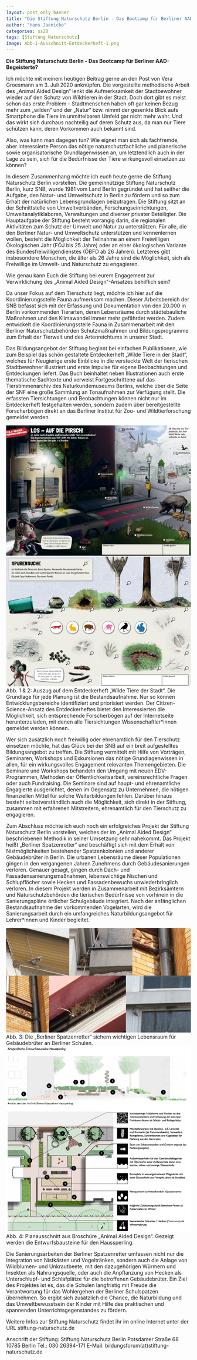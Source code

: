 ```yaml
---
layout: post_only_banner
title: "Die Stiftung Naturschutz Berlin - Das Bootcamp für Berliner AAD-Begeisterte?"
author: "Hans Jaenicke"
categories: ss20
tags: [Stiftung Naturschutz]
image: Abb-1-Ausschnitt-Entdeckerheft-1.png
---
```

**Die Stiftung Naturschutz Berlin - Das Bootcamp für Berliner AAD-Begeisterte?**

Ich möchte mit meinem heutigen Beitrag gerne an den Post von Vera Groesmann am 3. Juli 2020 anknüpfen. Die vorgestellte methodische Arbeit des „Animal Aided Design“ lenkt die Aufmerksamkeit der Stadtbewohner wieder auf den Schutz von Wildtieren in der Stadt. Doch dort gibt es meist schon das erste Problem – Stadtmenschen haben oft gar keinen Bezug mehr zum „wilden“ und der „Natur“ bzw. nimmt der gesenkte Blick aufs Smartphone die Tiere im unmittelbaren Umfeld gar nicht mehr wahr. Und das wirkt sich durchaus nachteilig auf deren Schutz aus, da man nur Tiere schützen kann, deren Vorkommen auch bekannt sind. 

Also, was kann man dagegen tun? Wie eignet man sich als fachfremde, aber interessierte Person das nötige naturschutzfachliche und planerische sowie organisatorische Grundlagenwissen an, um letztendlich auch in der Lage zu sein, sich für die Bedürfnisse der Tiere wirkungsvoll einsetzen zu können? 

In diesem Zusammenhang möchte ich euch heute gerne die Stiftung Naturschutz Berlin vorstellen. Die gemeinnützige Stiftung Naturschutz Berlin, kurz SNB, wurde 1981 vom Land Berlin gegründet und hat seither die Aufgabe, den Natur- und Umweltschutz in Berlin zu fördern und so zum Erhalt der natürlichen Lebensgrundlagen beizutragen. Die Stiftung sitzt an der Schnittstelle von Umweltverbänden, Forschungseinrichtungen, Umweltanalytiklaboren, Verwaltungen und diverser privater Beteiligter. Die Hauptaufgabe der Stiftung besteht vorrangig darin, die regionalen Aktivitäten zum Schutz der Umwelt und Natur zu unterstützen. Für alle, die den Berliner Natur- und Umweltschutz unterstützen und kennenlernen wollen, besteht die Möglichkeit der Teilnahme an einem Freiwilligen Ökologischen Jahr (FÖJ bis 25 Jahre) oder an einer ökologischen Variante des Bundesfreiwilligendienstes (ÖBFD ab 26 Jahren). Letzteres gibt insbesondere Menschen, die älter als 26 Jahre sind die Möglichkeit, sich als Freiwillige im Umwelt- und Naturschutz zu engagieren.

Wie genau kann Euch die Stiftung bei eurem Engagement zur Verwirklichung des „Animal Aided Design“-Ansatzes behilflich sein?

Da unser Fokus auf dem Tierschutz liegt, möchte ich hier auf die Koordinierungsstelle Fauna aufmerksam machen.  Dieser Arbeitsbereich der SNB befasst sich mit der Erfassung und Dokumentation von den 20.000 in Berlin vorkommenden Tierarten, deren Lebensräume durch städtebauliche Maßnahmen und den Klimawandel immer mehr gefährdet werden. Zudem entwickelt die Koordinierungsstelle Fauna in Zusammenarbeit mit den Berliner Naturschutzbehörden Schutzmaßnahmen und Bildungsprogramme zum Erhalt der Tierwelt und des Artenreichtums in unserer Stadt. 

Das Bildungsangebot der Stiftung beginnt bei einfachen Publikationen, wie zum Beispiel das schön gestaltete Entdeckerheft „Wilde Tiere in der Stadt“, welches für Neugierige erste Einblicke in die versteckte Welt der tierischen Stadtbewohner illustriert und erste Impulse für eigene Beobachtungen und Entdeckungen liefert. Das Buch beinhaltet neben Illustrationen auch erste thematische Sachtexte und verweist Fortgeschrittene auf das Tierstimmenarchiv des Naturkundemuseums Berlins, welche über die Seite der SNF eine große Sammlung an Tonaufnahmen zur Verfügung stellt. Die erfassten Tiersichtungen und Beobachtungen können nicht nur im Entdeckerheft festgehalten werden, sondern zudem über bereitgestellte Forscherbögen direkt an das Berliner Institut für Zoo- und Wildtierforschung gemeldet werden. 

<img src="https://raw.githubusercontent.com/innovativertierschutz/innovativertierschutz.github.io/master/assets/img/Abb-1-Ausschnitt-Entdeckerheft-1.png" />
<img src="https://raw.githubusercontent.com/innovativertierschutz/innovativertierschutz.github.io/master/assets/img/Abb 2_Ausschnitt Entdeckerheft_2.png" />
Abb. 1 & 2: Auszug auf dem Entdeckerheft „Wilde Tiere der Stadt“. Die Grundlage für jede Planung ist die Bestandsaufnahme. Nur so können Entwicklungsbereiche identifiziert und priorisiert werden. Der Citizen-Science-Ansatz des Entdeckerheftes bietet den Interessierten die Möglichkeit, sich entsprechende Forscherbögen auf der Internetseite herunterzuladen, mit denen alle Tiersichtungen Wissenschaftler*innen gemeldet werden können.

Wer sich zusätzlich noch freiwillig oder ehrenamtlich für den Tierschutz einsetzen möchte, hat das Glück bei der SNB auf ein breit aufgestelltes Bildungsangebot zu treffen. Die Stiftung vermittelt mit Hilfe von Vorträgen, Seminaren, Workshops und Exkursionen das nötige Grundlagenwissen in allen, für ein wirkungsvolles Engagement relevanten Themengebieten. Die Seminare und Workshops behandeln den Umgang mit neuen EDV-Programmen, Methoden der Öffentlichkeitsarbeit, vereinsrechtliche Fragen oder auch Fundraising. Die Seminare sind auf haupt- und ehrenamtliche Engagierte ausgerichtet, denen im Gegensatz zu Unternehmen, die nötigen finanziellen Mittel für solche Weiterbildungen fehlen. Darüber hinaus besteht selbstverständlich auch die Möglichkeit, sich direkt in der Stiftung, zusammen mit erfahrenen Mitstreitern, ehrenamtlich für den Tierschutz zu engagieren.

Zum Abschluss möchte ich euch noch ein erfolgreiches Projekt der Stiftung Naturschutz Berlin vorstellen, welches der im „Animal Aided Design“ beschriebenen Methodik in seiner Umsetzung sehr nahekommt. Das Projekt heißt „Berliner Spatzenretter“ und beschäftigt sich mit dem Erhalt von Nistmöglichkeiten bestehender Spatzenkolonien und anderer Gebäudebrüter in Berlin. Die urbanen Lebensräume dieser Populationen gingen in den vergangenen Jahren Zunehmens durch Gebäudesanierungen verloren. Genauer gesagt, gingen durch Dach- und Fassadensanierungsmaßnahmen, lebenswichtige Nischen und Schlupflöcher sowie Hecken und Fassadenbewuchs unwiederbringlich verloren. In diesem Projekt werden in Zusammenarbeit mit Bezirksämtern und Naturschutzbehörden die tierischen Bedürfnisse von vorhinein in die Sanierungspläne örtlicher Schulgebäude integriert. Nach der anfänglichen Bestandsaufnahme der vorkommenden Vogelarten, wird die Sanierungsarbeit durch ein umfangreiches Naturbildungsangebot für Lehrer*innen und Kinder begleitet. 
 
<img src="https://raw.githubusercontent.com/innovativertierschutz/innovativertierschutz.github.io/master/assets/img/Abb 3_Berliner Spatzenretter.jpg" />
Abb. 3: Die „Berliner Spatzenretter“ sichern wichtigen Lebensraum für Gebäudebrüter an Berliner Schulen.
 
<img src="https://raw.githubusercontent.com/innovativertierschutz/innovativertierschutz.github.io/master/assets/img/Abb 4_Planausschnitt AAD.png" />
Abb. 4: Planausschnitt aus Broschüre „Animal Aided Design“. Gezeigt werden die Entwurfsbausteine für den Haussperling.

Die Sanierungsarbeiten der Berliner Spatzenretter umfassen nicht nur die Integration von Nistkästen und Vogeltränken, sondern auch die Anlage von Wildblumen- und Unkrautbeete, mit den dazugehörigen Würmern und Insekten als Nahrungsquelle, oder auch die Anpflanzung von Hecken als Unterschlupf- und Schlafplätze für die betroffenen Gebäudebrüter. Ein Ziel des Projektes ist es, das die Schulen langfristig mit Freude die Verantwortung für das Wohlergehen der Berliner Schulspatzen übernehmen. So ergibt sich zusätzlich die Chance, die Naturbildung und das Umweltbewusstsein der Kinder mit Hilfe des praktischen und spannenden Unterrichtsgegenstandes zu fördern.

Weitere Infos zur Stiftung Naturschutz findet ihr im online Internet unter der URL stiftung-naturschutz.de

Anschrift der Stiftung: 
Stiftung Naturschutz Berlin
Potsdamer Straße 68
10785 Berlin
Tel.: 030 26394-171
E-Mail: bildungsforum(at)stiftung-naturschutz.de

